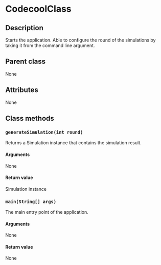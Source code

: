 # CodecoolClass

## Description
Starts the application. Able to configure the round of the simulations by taking it from the command line argument.

## Parent class
None

## Attributes

None

## Class methods

### ```generateSimulation(int round)```
Returns a Simulation instance that contains the simulation result.

#### Arguments
None

#### Return value
Simulation instance

### ```main(String[] args)```
The main entry point of the application.

#### Arguments

None

#### Return value
None

